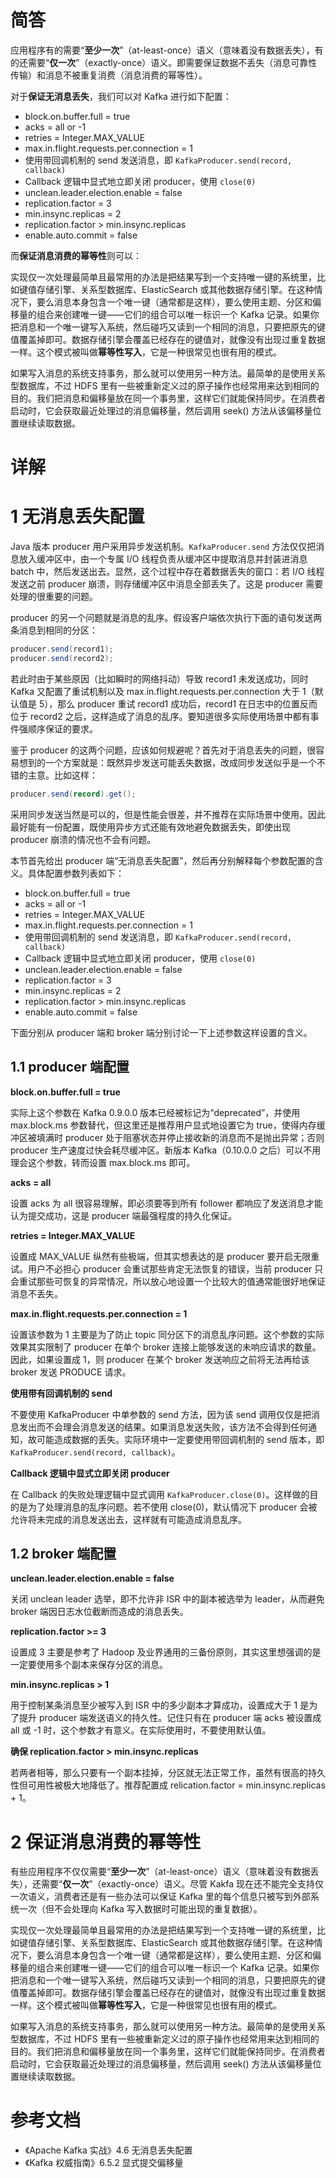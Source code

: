 # 简答

应用程序有的需要“**至少一次**”（at-least-once）语义（意味着没有数据丢失），有的还需要“**仅一次**”（exactly-once）语义。即需要保证数据不丢失（消息可靠性传输）和消息不被重复消费（消息消费的幂等性）。

对于**保证无消息丢失**，我们可以对 Kafka 进行如下配置：

- block.on.buffer.full = true
- acks = all or -1
- retries = Integer.MAX_VALUE
- max.in.flight.requests.per.connection = 1
- 使用带回调机制的 send 发送消息，即 `KafkaProducer.send(record, callback)`
- Callback 逻辑中显式地立即关闭 producer，使用 `close(0)`
- unclean.leader.election.enable = false
- replication.factor = 3
- min.insync.replicas = 2
- replication.factor > min.insync.replicas
- enable.auto.commit = false

而**保证消息消费的幂等性**则可以：

实现仅一次处理最简单且最常用的办法是把结果写到一个支持唯一键的系统里，比如键值存储引擎、关系型数据库、ElasticSearch 或其他数据存储引擎。在这种情况下，要么消息本身包含一个唯一键（通常都是这样），要么使用主题、分区和偏移量的组合来创建唯一键——它们的组合可以唯一标识一个 Kafka 记录。如果你把消息和一个唯一键写入系统，然后碰巧又读到一个相同的消息，只要把原先的键值覆盖掉即可。数据存储引擎会覆盖已经存在的键值对，就像没有出现过重复数据一样。这个模式被叫做**幂等性写入**，它是一种很常见也很有用的模式。

如果写入消息的系统支持事务，那么就可以使用另一种方法。最简单的是使用关系型数据库，不过 HDFS 里有一些被重新定义过的原子操作也经常用来达到相同的目的。我们把消息和偏移量放在同一个事务里，这样它们就能保持同步。在消费者启动时，它会获取最近处理过的消息偏移量，然后调用 seek() 方法从该偏移量位置继续读取数据。

# 详解

# 1 无消息丢失配置

Java 版本 producer 用户采用异步发送机制。`KafkaProducer.send` 方法仅仅把消息放入缓冲区中，由一个专属 I/O 线程负责从缓冲区中提取消息并封装进消息 batch 中，然后发送出去。显然，这个过程中存在着数据丢失的窗口：若 I/O 线程发送之前 producer 崩溃，则存储缓冲区中消息全部丢失了。这是 producer 需要处理的很重要的问题。

producer 的另一个问题就是消息的乱序。假设客户端依次执行下面的语句发送两条消息到相同的分区：

```java
producer.send(record1);
producer.send(record2);
```

若此时由于某些原因（比如瞬时的网络抖动）导致 record1 未发送成功，同时 Kafka 又配置了重试机制以及 max.in.flight.requests.per.connection 大于 1（默认值是 5），那么 producer 重试 record1 成功后，record1 在日志中的位置反而位于 record2 之后，这样造成了消息的乱序。要知道很多实际使用场景中都有事件强顺序保证的要求。

鉴于 producer 的这两个问题，应该如何规避呢？首先对于消息丢失的问题，很容易想到的一个方案就是：既然异步发送可能丢失数据，改成同步发送似乎是一个不错的主意。比如这样：

```java
producer.send(record).get();
```

采用同步发送当然是可以的，但是性能会很差，并不推荐在实际场景中使用。因此最好能有一份配置，既使用异步方式还能有效地避免数据丢失，即使出现 producer 崩溃的情况也不会有问题。

本节首先给出 producer 端“无消息丢失配置”，然后再分别解释每个参数配置的含义。具体配置参数列表如下：

- block.on.buffer.full = true
- acks = all or -1
- retries = Integer.MAX_VALUE
- max.in.flight.requests.per.connection = 1
- 使用带回调机制的 send 发送消息，即 `KafkaProducer.send(record, callback)`
- Callback 逻辑中显式地立即关闭 producer，使用 `close(0)`
- unclean.leader.election.enable = false
- replication.factor = 3
- min.insync.replicas = 2
- replication.factor > min.insync.replicas
- enable.auto.commit = false

下面分别从 producer 端和 broker 端分别讨论一下上述参数这样设置的含义。

## 1.1 producer 端配置

**block.on.buffer.full = true**

实际上这个参数在 Kafka 0.9.0.0 版本已经被标记为“deprecated”，并使用 max.block.ms 参数替代，但这里还是推荐用户显式地设置它为 true，使得内存缓冲区被填满时 producer 处于阻塞状态并停止接收新的消息而不是抛出异常；否则 producer 生产速度过快会耗尽缓冲区。新版本 Kafka（0.10.0.0 之后）可以不用理会这个参数，转而设置 max.block.ms 即可。

**acks = all**

设置 acks 为 all 很容易理解，即必须要等到所有 follower 都响应了发送消息才能认为提交成功，这是 producer 端最强程度的持久化保证。

**retries = Integer.MAX_VALUE**

设置成 MAX_VALUE 纵然有些极端，但其实想表达的是 producer 要开启无限重试。用户不必担心 producer 会重试那些肯定无法恢复的错误，当前 producer 只会重试那些可恢复的异常情况，所以放心地设置一个比较大的值通常能很好地保证消息不丢失。

**max.in.flight.requests.per.connection = 1**

设置该参数为 1 主要是为了防止 topic 同分区下的消息乱序问题。这个参数的实际效果其实限制了 producer 在单个 broker 连接上能够发送的未响应请求的数量。因此，如果设置成 1，则 producer 在某个 broker 发送响应之前将无法再给该 broker 发送 PRODUCE 请求。

**使用带有回调机制的 send**

不要使用 KafkaProducer 中单参数的 send 方法，因为该 send 调用仅仅是把消息发出而不会理会消息发送的结果。如果消息发送失败，该方法不会得到任何通知，故可能造成数据的丢失。实际环境中一定要使用带回调机制的 send 版本，即 `KafkaProducer.send(record, callback)`。

**Callback 逻辑中显式立即关闭 producer**

在 Callback 的失败处理逻辑中显式调用 `KafkaProducer.close(0)`。这样做的目的是为了处理消息的乱序问题。若不使用 close(0)，默认情况下 producer 会被允许将未完成的消息发送出去，这样就有可能造成消息乱序。

## 1.2 broker 端配置

**unclean.leader.election.enable = false**

关闭 unclean leader 选举，即不允许非 ISR 中的副本被选举为 leader，从而避免 broker 端因日志水位截断而造成的消息丢失。

**replication.factor >= 3**

设置成 3 主要是参考了 Hadoop 及业界通用的三备份原则，其实这里想强调的是一定要使用多个副本来保存分区的消息。

**min.insync.replicas > 1**

用于控制某条消息至少被写入到 ISR 中的多少副本才算成功，设置成大于 1 是为了提升 producer 端发送语义的持久性。记住只有在 producer 端 acks 被设置成 all 或 -1 时，这个参数才有意义。在实际使用时，不要使用默认值。

**确保 replication.factor > min.insync.replicas**

若两者相等，那么只要有一个副本挂掉，分区就无法正常工作，虽然有很高的持久性但可用性被极大地降低了。推荐配置成 relication.factor = min.insync.replicas + 1。

# 2 保证消息消费的幂等性

有些应用程序不仅仅需要“**至少一次**”（at-least-once）语义（意味着没有数据丢失），还需要“**仅一次**”（exactly-once）语义。尽管 Kakfa 现在还不能完全支持仅一次语义，消费者还是有一些办法可以保证 Kafka 里的每个信息只被写到外部系统一次（但不会处理向 Kafka 写入数据时可能出现的重复数据）。

实现仅一次处理最简单且最常用的办法是把结果写到一个支持唯一键的系统里，比如键值存储引擎、关系型数据库、ElasticSearch 或其他数据存储引擎。在这种情况下，要么消息本身包含一个唯一键（通常都是这样），要么使用主题、分区和偏移量的组合来创建唯一键——它们的组合可以唯一标识一个 Kafka 记录。如果你把消息和一个唯一键写入系统，然后碰巧又读到一个相同的消息，只要把原先的键值覆盖掉即可。数据存储引擎会覆盖已经存在的键值对，就像没有出现过重复数据一样。这个模式被叫做**幂等性写入**，它是一种很常见也很有用的模式。

如果写入消息的系统支持事务，那么就可以使用另一种方法。最简单的是使用关系型数据库，不过 HDFS 里有一些被重新定义过的原子操作也经常用来达到相同的目的。我们把消息和偏移量放在同一个事务里，这样它们就能保持同步。在消费者启动时，它会获取最近处理过的消息偏移量，然后调用 seek() 方法从该偏移量位置继续读取数据。

# 参考文档

- 《Apache Kafka 实战》4.6 无消息丢失配置
- 《Kafka 权威指南》6.5.2 显式提交偏移量
